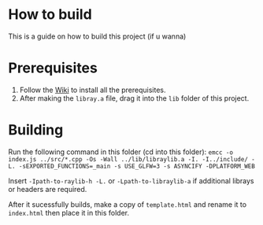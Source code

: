 # How to build
This is a guide on how to build this project (if u wanna)

# Prerequisites
1. Follow the [Wiki](https://emscripten.org/docs/getting_started/downloads.html) to install all the prerequisites.
2. After making the `libray.a` file, drag it into the `lib` folder of this project.

# Building
Run the following command in this folder (cd into this folder):
`emcc -o index.js ../src/*.cpp -Os -Wall ../lib/libraylib.a -I. -I../include/ -L. -sEXPORTED_FUNCTIONS=_main -s USE_GLFW=3 -s ASYNCIFY -DPLATFORM_WEB`

Insert `-Ipath-to-raylib-h -L.` or `-Lpath-to-libraylib-a` if additional librays or headers are required.

After it sucessfully builds, make a copy of `template.html` and rename it to `index.html` then place it in this folder.